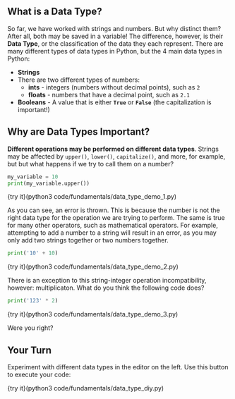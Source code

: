 ## What is a Data Type?
So far, we have worked with strings and numbers. But why distinct them? After all, both may be saved in a variable! The difference, however, is their **Data Type**, or the classification of the data they each represent. There are many different types of data types in Python, but the 4 main data types in Python:

* **Strings**
* There are two different types of numbers:
  * **ints** - integers (numbers without decimal points), such as `2`
  * **floats** - numbers that have a decimal point, such as `2.1`
* **Booleans** - A value that is either **`True`** or **`False`** (the capitalization is important!)

## Why are Data Types Important?
**Different operations may be performed on different data types**. Strings may be affected by `upper()`, `lower()`, `capitalize()`, and more, for example, but but what happens if we try to call them on a number?

```python
my_variable = 10
print(my_variable.upper())
```

{try it}(python3 code/fundamentals/data_type_demo_1.py)

As you can see, an error is thrown. This is because the number is not the right data type for the operation we are trying to perform. The same is true for many other operators, such as mathematical operators. For example, attempting to add a number to a string will result in an error, as you may only add two strings together or two numbers together.

```python
print('10' + 10)
```

{try it}(python3 code/fundamentals/data_type_demo_2.py)

There is an exception to this string-integer operation incompatibility, however: multiplicaton. What do you think the following code does?

```python
print('123' * 2)
```

{try it}(python3 code/fundamentals/data_type_demo_3.py)

Were you right?

## Your Turn
Experiment with different data types in the editor on the left. Use this button to execute your code:

{try it}(python3 code/fundamentals/data_type_diy.py)
